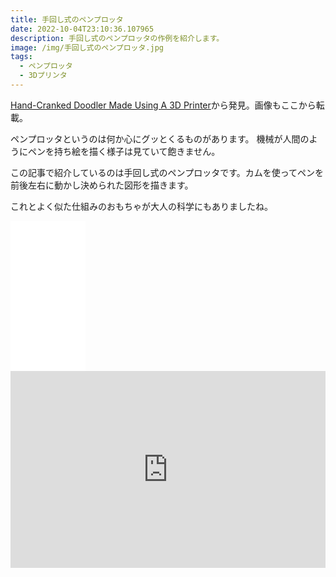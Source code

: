 ```yaml
---
title: 手回し式のペンプロッタ
date: 2022-10-04T23:10:36.107965
description: 手回し式のペンプロッタの作例を紹介します。
image: /img/手回し式のペンプロッタ.jpg
tags:
  - ペンプロッタ
  - 3Dプリンタ
---
```

[Hand-Cranked Doodler Made Using A 3D Printer](https://hackaday.com/2022/09/16/hand-cranked-doodler-made-using-a-3d-printer/)から発見。画像もここから転載。

ペンプロッタというのは何か心にグッとくるものがあります。
機械が人間のようにペンを持ち絵を描く様子は見ていて飽きません。

この記事で紹介しているのは手回し式のペンプロッタです。カムを使ってペンを前後左右に動かし決められた図形を描きます。

これとよく似た仕組みのおもちゃが大人の科学にもありましたね。
<iframe sandbox="allow-popups allow-scripts allow-modals allow-forms allow-same-origin" style="width:120px;height:240px;" marginwidth="0" marginheight="0" scrolling="no" frameborder="0" src="//rcm-fe.amazon-adsystem.com/e/cm?lt1=_blank&bc1=000000&IS2=1&bg1=FFFFFF&fc1=000000&lc1=0000FF&t=inajob-22&language=ja_JP&o=9&p=8&l=as4&m=amazon&f=ifr&ref=as_ss_li_til&asins=4056104344&linkId=d7d8232787141eb5bed63c4492332944"></iframe>


<iframe width="100%" height="315" src="https://www.youtube.com/embed/DdSJuxJodQM" title="YouTube video player" frameborder="0" allow="accelerometer; autoplay; clipboard-write; encrypted-media; gyroscope; picture-in-picture" allowfullscreen></iframe>

